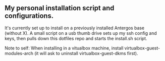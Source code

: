 ## My personal installation script and configurations.

It's currently set up to install on a previously installed Antergos base (without X). A small script on a usb thumb drive sets up my ssh config and keys, then pulls down this dotfiles repo and starts the install.sh script.

Note to self:
When installing in a vitualbox machine, install virtualbox-guest-modules-arch (it will ask to uninstall virtualbox-guest-dkms first).

